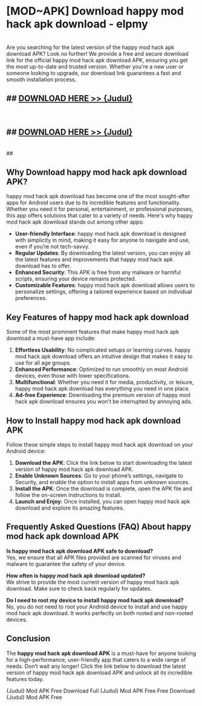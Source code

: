 # [MOD~APK] Download happy mod hack apk download - elpmy <br>
<br>
Are you searching for the latest version of the happy mod hack apk download APK? Look no further! We provide a free and secure download link for the official happy mod hack apk download APK, ensuring you get the most up-to-date and trusted version. Whether you're a new user or someone looking to upgrade, our download link guarantees a fast and smooth installation process.


## ##  [DOWNLOAD HERE >> {Judul}](https://geoflix.me/watch.php?title=happy_mod_hack_apk_download&ref=git)
  <br>

##  ## [DOWNLOAD HERE >> {Judul}](https://geoflix.me/watch.php?title=happy_mod_hack_apk_download&ref=git)
  <br>
  ##



## Why Download happy mod hack apk download APK?

happy mod hack apk download has become one of the most sought-after apps for Android users due to its incredible features and functionality. Whether you need it for personal, entertainment, or professional purposes, this app offers solutions that cater to a variety of needs. Here's why happy mod hack apk download stands out among other apps:

- **User-friendly Interface**: happy mod hack apk download is designed with simplicity in mind, making it easy for anyone to navigate and use, even if you’re not tech-savvy.
- **Regular Updates**: By downloading the latest version, you can enjoy all the latest features and improvements that happy mod hack apk download has to offer.
- **Enhanced Security**: This APK is free from any malware or harmful scripts, ensuring your device remains protected.
- **Customizable Features**: happy mod hack apk download allows users to personalize settings, offering a tailored experience based on individual preferences.

## Key Features of happy mod hack apk download

Some of the most prominent features that make happy mod hack apk download a must-have app include:

1. **Effortless Usability**: No complicated setups or learning curves. happy mod hack apk download offers an intuitive design that makes it easy to use for all age groups.
2. **Enhanced Performance**: Optimized to run smoothly on most Android devices, even those with lower specifications.
3. **Multifunctional**: Whether you need it for media, productivity, or leisure, happy mod hack apk download has everything you need in one place.
4. **Ad-free Experience**: Downloading the premium version of happy mod hack apk download ensures you won’t be interrupted by annoying ads.

## How to Install happy mod hack apk download APK

Follow these simple steps to install happy mod hack apk download on your Android device:

1. **Download the APK**: Click the link below to start downloading the latest version of happy mod hack apk download APK.
2. **Enable Unknown Sources**: Go to your phone’s settings, navigate to Security, and enable the option to install apps from unknown sources.
3. **Install the APK**: Once the download is complete, open the APK file and follow the on-screen instructions to install.
4. **Launch and Enjoy**: Once installed, you can open happy mod hack apk download and explore its amazing features.

## Frequently Asked Questions (FAQ) About happy mod hack apk download APK

**Is happy mod hack apk download APK safe to download?**  
Yes, we ensure that all APK files provided are scanned for viruses and malware to guarantee the safety of your device.

**How often is happy mod hack apk download updated?**  
We strive to provide the most current version of happy mod hack apk download. Make sure to check back regularly for updates.

**Do I need to root my device to install happy mod hack apk download?**  
No, you do not need to root your Android device to install and use happy mod hack apk download. It works perfectly on both rooted and non-rooted devices.

## Conclusion

The **happy mod hack apk download APK** is a must-have for anyone looking for a high-performance, user-friendly app that caters to a wide range of needs. Don’t wait any longer! Click the link below to download the latest version of happy mod hack apk download APK and unlock all its incredible features today.

{Judul} Mod APK Free
Download Full {Judul} Mod APK Free
Free Download {Judul} Mod APK Free

